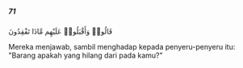 ##### 71

<span class="ayah">قَالُوا۟ وَأَقْبَلُوا۟ عَلَيْهِم مَّاذَا تَفْقِدُونَ</span>

<span class="ayah_translation">Mereka menjawab, sambil menghadap kepada penyeru-penyeru itu: "Barang apakah yang hilang dari pada kamu?"</span>
